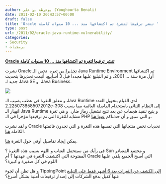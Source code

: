 ```yaml
---
author: يوغرطة بن علي (Youghourta Benali)
date: 2011-02-10 20:43:57+00:00
draft: false
title: 'Oracle تنشر ترقيعا لثغرة تم اكتشافها منذ ... 10 سنوات كاملة '
type: post
url: /2011/02/oracle-java-runtime-vulnerability/
categories:
- Security
- برمجيات
---
```


**[Oracle تنشر ترقيعا لثغرة تم اكتشافها منذ ... 10 سنوات كاملة](https://www.it-scoop.com/2011/02/oracle-java-runtime-vulnerability)**


نشرت Oracle [تحذيرا ](http://www.oracle.com/technetwork/topics/security/alert-cve-2010-4476-305811.html)من ثغرة  تخص الـ Java Runtime Environment تم اكتشافها أول مرة سنة ... 2001، و تم التبليغ عليها مجددا قبل 3 أسابيع، أتبعت تحذيرها بتحديث جديد لـ Java SE و  Java Business.

[![](https://www.it-scoop.com/wp-content/uploads/2011/02/Oracle-Java.jpg)
](https://www.it-scoop.com/2011/02/oracle-java-runtime-vulnerability)

و تتعلق الثغرة في عطب يصيب الـ Java Runtime لدى القيام بتحويل العدد 2.2250738585072012e-308 إلى النظام الثنائي باستخدام الفاصلة العائمة مما يسبب انهيار الـ Java Runtime و يتيح تنفيذ هجمات عن بعد تتيح تشغيل رماز ضار،  و هي ثغرة مشابه للثغرة التي تم ترقيعها مؤخرا في الـ PHP و التي سبق و أن حدثناكم [عنها هنا](https://www.it-scoop.com/2011/01/php-5-2-17-5-3-5-floating-point/).

و لقد نشرت Oracle تحديات تخص منتجاتها التي تمسها هذه الثغرة و التي تجدون قائمتها الكاملة [هنا](http://www.oracle.com/technetwork/java/javase/downloads/index.html#fpupdater).

يمكن إيجاد تفاصيل أوفى حول الثغرة [هنا](http://www.exploringbinary.com/java-hangs-when-converting-2-2250738585072012e-308/).

في رأيك من سيتحمل العتاب و اللوم بسبب هذه الثغرة ؟ Sun و مجتمع المصادر المفتوحة التي اكتشفت الثغرة في عهدتها ؟ أم Oracle التي أصبح الجميع يلقي عليها اللوم في كل صغيرة و كبيرة؟

و هل تظن أن لجوء TippingPoint [إلى الكشف عن الثغرات بعد 6 أشهر فقط على التبليغ](https://www.it-scoop.com/2011/02/tippingpoint-reveals-22-unpatched-flaws/) عنها كفيل بدفع الشركات إلى إصدار ترقيعات أمنية بشكل أسرع؟
